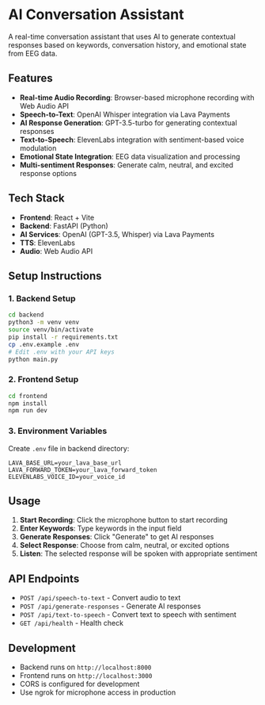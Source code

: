 # AI Conversation Assistant

A real-time conversation assistant that uses AI to generate contextual responses based on keywords, conversation history, and emotional state from EEG data.

## Features

- **Real-time Audio Recording**: Browser-based microphone recording with Web Audio API
- **Speech-to-Text**: OpenAI Whisper integration via Lava Payments
- **AI Response Generation**: GPT-3.5-turbo for generating contextual responses
- **Text-to-Speech**: ElevenLabs integration with sentiment-based voice modulation
- **Emotional State Integration**: EEG data visualization and processing
- **Multi-sentiment Responses**: Generate calm, neutral, and excited response options

## Tech Stack

- **Frontend**: React + Vite
- **Backend**: FastAPI (Python)
- **AI Services**: OpenAI (GPT-3.5, Whisper) via Lava Payments
- **TTS**: ElevenLabs
- **Audio**: Web Audio API

## Setup Instructions

### 1. Backend Setup

```bash
cd backend
python3 -m venv venv
source venv/bin/activate
pip install -r requirements.txt
cp .env.example .env
# Edit .env with your API keys
python main.py
```

### 2. Frontend Setup

```bash
cd frontend
npm install
npm run dev
```

### 3. Environment Variables

Create `.env` file in backend directory:

```env
LAVA_BASE_URL=your_lava_base_url
LAVA_FORWARD_TOKEN=your_lava_forward_token
ELEVENLABS_VOICE_ID=your_voice_id
```

## Usage

1. **Start Recording**: Click the microphone button to start recording
2. **Enter Keywords**: Type keywords in the input field
3. **Generate Responses**: Click "Generate" to get AI responses
4. **Select Response**: Choose from calm, neutral, or excited options
5. **Listen**: The selected response will be spoken with appropriate sentiment

## API Endpoints

- `POST /api/speech-to-text` - Convert audio to text
- `POST /api/generate-responses` - Generate AI responses
- `POST /api/text-to-speech` - Convert text to speech with sentiment
- `GET /api/health` - Health check

## Development

- Backend runs on `http://localhost:8000`
- Frontend runs on `http://localhost:3000`
- CORS is configured for development
- Use ngrok for microphone access in production

